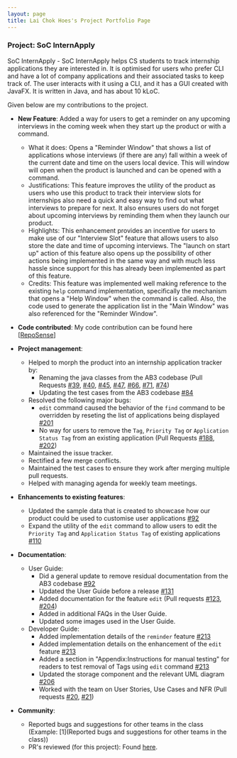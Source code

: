 ```yaml
---
layout: page
title: Lai Chok Hoes's Project Portfolio Page
---
```


### Project: SoC InternApply

SoC InternApply - SoC InternApply helps CS students to track internship applications they are interested in. It is optimised for users who prefer CLI and have a lot of company applications and their associated tasks to keep track of. The user interacts with it using a CLI, and it has a GUI created with JavaFX. It is written in Java, and has about 10 kLoC.

Given below are my contributions to the project.

* **New Feature**: Added a way for users to get a reminder on any upcoming interviews in the coming week when they start up the product or with a command.
  * What it does: Opens a "Reminder Window" that shows a list of applications whose interviews (if there are any) fall within a week of the current date and time on the users local device. This will window will open when the product is launched and can be opened with a command.
  * Justifications: This feature improves the utility of the product as users who use this product to track their interview slots for internships also need a quick and easy way to find out what interviews to prepare for next. It also ensures users do not forget about upcoming interviews by reminding them when they launch our product.
  * Highlights: This enhancement provides an incentive for users to make use of our "Interview Slot" feature that allows users to also store the date and time of upcoming interviews. The "launch on start up" action of this feature also opens up the possibility of other actions being implemented in the same way and with much less hassle since support for this has already been implemented as part of this feature. 
  * Credits: This feature was implemented well making reference to the existing `help` command implementation, specifically the mechanism that opens a "Help Window" when the command is called. Also, the code used to generate the application list in the "Main Window" was also referenced for the "Reminder Window".

* **Code contributed**: My code contribution can be found here [[RepoSense](https://nus-cs2103-ay2122s2.github.io/tp-dashboard/?search=lchokhoe&breakdown=true&sort=groupTitle&sortWithin=title&since=2022-02-18&timeframe=commit&mergegroup=&groupSelect=groupByRepos&checkedFileTypes=docs~functional-code~test-code~other&tabOpen=true&tabType=authorship&tabAuthor=lchokhoe&tabRepo=AY2122S2-CS2103T-T11-3%2Ftp%5Bmaster%5D&authorshipIsMergeGroup=false&authorshipFileTypes=docs~functional-code~test-code&authorshipIsBinaryFileTypeChecked=false)]

* **Project management**:
  * Helped to morph the product into an internship application tracker by: 
    * Renaming the java classes from the AB3 codebase (Pull Requests [#39](https://github.com/AY2122S2-CS2103T-T11-3/tp/pull/39), [#40](https://github.com/AY2122S2-CS2103T-T11-3/tp/pull/40), [#45](https://github.com/AY2122S2-CS2103T-T11-3/tp/pull/45), [#47](https://github.com/AY2122S2-CS2103T-T11-3/tp/pull/47), [#66](https://github.com/AY2122S2-CS2103T-T11-3/tp/pull/66), [#71](https://github.com/AY2122S2-CS2103T-T11-3/tp/pull/71), [#74](https://github.com/AY2122S2-CS2103T-T11-3/tp/pull/74))
    * Updating the test cases from the AB3 codebase [#84](https://github.com/AY2122S2-CS2103T-T11-3/tp/pull/84)
  * Resolved the following major bugs:
    * `edit` command caused the behavior of the `find` command to be overridden by reseting the list of applications being displayed [#201](https://github.com/AY2122S2-CS2103T-T11-3/tp/pull/201)
    * No way for users to remove the `Tag`, `Priority Tag` or `Application Status Tag` from an existing application (Pull Requests [#188](https://github.com/AY2122S2-CS2103T-T11-3/tp/pull/188), [#202](https://github.com/AY2122S2-CS2103T-T11-3/tp/pull/202))
  * Maintained the issue tracker.
  * Rectified a few merge conflicts.
  * Maintained the test cases to ensure they work after merging multiple pull requests.
  * Helped with managing agenda for weekly team meetings.

* **Enhancements to existing features**:
  * Updated the sample data that is created to showcase how our product could be used to customise user applications [#92](https://github.com/AY2122S2-CS2103T-T11-3/tp/pull/92)
  * Expand the utility of the `edit` command to allow users to edit the `Priority Tag` and `Application Status Tag` of existing applications [#110](https://github.com/AY2122S2-CS2103T-T11-3/tp/pull/110)

* **Documentation**:
  * User Guide:
    * Did a general update to remove residual documentation from the AB3 codebase [#92](https://github.com/AY2122S2-CS2103T-T11-3/tp/pull/92)
    * Updated the User Guide before a release [#131](https://github.com/AY2122S2-CS2103T-T11-3/tp/pull/131)
    * Added documentation for the feature `edit` (Pull requests [#123](https://github.com/AY2122S2-CS2103T-T11-3/tp/pull/123), [#204](https://github.com/AY2122S2-CS2103T-T11-3/tp/pull/204))
    * Added in additional FAQs in the User Guide.
    * Updated some images used in the User Guide.
  * Developer Guide:
    * Added implementation details of the `reminder` feature [#213](https://github.com/AY2122S2-CS2103T-T11-3/tp/pull/213)
    * Added implementation details on the enhancement of the `edit` feature [#213](https://github.com/AY2122S2-CS2103T-T11-3/tp/pull/213)
    * Added a section in "Appendix:Instructions for manual testing" for readers to test removal of Tags using `edit` command [#213](https://github.com/AY2122S2-CS2103T-T11-3/tp/pull/213)
    * Updated the storage component and the relevant UML diagram [#206](https://github.com/AY2122S2-CS2103T-T11-3/tp/pull/206)
    * Worked with the team on User Stories, Use Cases and NFR (Pull requests [#20](https://github.com/AY2122S2-CS2103T-T11-3/tp/pull/20), [#21](https://github.com/AY2122S2-CS2103T-T11-3/tp/pull/21))

* **Community**:
  * Reported bugs and suggestions for other teams in the class (Example: [1](Reported bugs and suggestions for other teams in the class))
  * PR's reviewed (for this project): Found [here](https://github.com/AY2122S2-CS2103T-T11-3/tp/issues?q=reviewed-by%3Alchokhoe).
